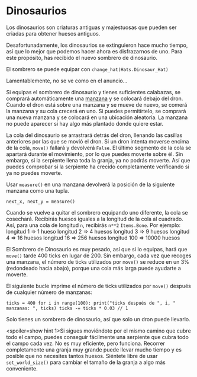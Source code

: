 # Dinosaurios
Los dinosaurios son criaturas antiguas y majestuosas que pueden ser criadas para obtener huesos antiguos.

Desafortunadamente, los dinosaurios se extinguieron hace mucho tiempo, así que lo mejor que podemos hacer ahora es disfrazarnos de uno.
Para este propósito, has recibido el nuevo sombrero de dinosaurio.

El sombrero se puede equipar con
`change_hat(Hats.Dinosaur_Hat)`

Lamentablemente, no se ve como en el anuncio...

Si equipas el sombrero de dinosaurio y tienes suficientes calabazas, se comprará automáticamente una [manzana](objects/apple) y se colocará debajo del dron.
Cuando el dron está sobre una manzana y se mueve de nuevo, se comerá la manzana y su cola crecerá en uno. Si puedes permitírtelo, se comprará una nueva manzana y se colocará en una ubicación aleatoria.
La manzana no puede aparecer si hay algo más plantado donde quiere estar.

La cola del dinosaurio se arrastrará detrás del dron, llenando las casillas anteriores por las que se movió el dron. Si un dron intenta moverse encima de la cola, `move()` fallará y devolverá `False`. 
El último segmento de la cola se apartará durante el movimiento, por lo que puedes moverte sobre él. Sin embargo, si la serpiente llena toda la granja, ya no podrás moverte. Así que puedes comprobar si la serpiente ha crecido completamente verificando si ya no puedes moverte.

Usar `measure()` en una manzana devolverá la posición de la siguiente manzana como una tupla.

`next_x, next_y = measure()`

Cuando se vuelve a quitar el sombrero equipando uno diferente, la cola se cosechará.
Recibirás huesos iguales a la longitud de la cola al cuadrado. Así, para una cola de longitud `n`, recibirás `n**2` `Items.Bone`. 
Por ejemplo:
longitud 1 => 1 hueso
longitud 2 => 4 huesos
longitud 3 => 9 huesos
longitud 4 => 16 huesos
longitud 16 => 256 huesos
longitud 100 => 10000 huesos

El Sombrero de Dinosaurio es muy pesado, así que si lo equipas, hará que `move()` tarde 400 ticks en lugar de 200. Sin embargo, cada vez que recoges una manzana, el número de ticks utilizados por `move()` se reduce en un 3% (redondeado hacia abajo), porque una cola más larga puede ayudarte a moverte.

El siguiente bucle imprime el número de ticks utilizados por `move()` después de cualquier número de manzanas:

`ticks = 400
for i in range(100):
    print("ticks después de ", i, " manzanas: ", ticks)
    ticks -= ticks * 0.03 // 1`

Solo tienes un sombrero de dinosaurio, así que solo un dron puede llevarlo.

<spoiler=show hint 1>Si sigues moviéndote por el mismo camino que cubre todo el campo, puedes conseguir fácilmente una serpiente que cubra todo el campo cada vez. No es muy eficiente, pero funciona.
Recorrer completamente una granja muy grande puede llevar mucho tiempo y es posible que no necesites tantos huesos. Siéntete libre de usar `set_world_size()` para cambiar el tamaño de la granja a algo más conveniente.</spoiler>
